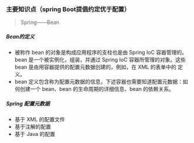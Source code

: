### 主要知识点（spring Boot提倡约定优于配置）
> Spring——Bean

##### Bean的定义
+ 被称作 bean 的对象是构成应用程序的支柱也是由 Spring IoC 容器管理的。bean 是一个被实例化，组装，并通过 Spring IoC 容器所管理的对象。这些 bean 是由用容器提供的配置元数据创建的，例如，在 XML 的表单中的 定义。
+ bean 定义包含称为配置元数据的信息，下述容器也需要知道配置元数据：如何创建一个 bean、bean 的生命周期的详细信息、bean 的依赖关系。

##### Spring 配置元数据
+ 基于 XML 的配置文件
+ 基于注解的配置
+ 基于 Java 的配置